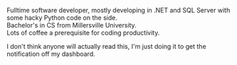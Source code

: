 Fulltime software developer, mostly developing in .NET and SQL Server with some hacky Python code on the side.  
Bachelor's in CS from Millersville University.  
Lots of coffee a prerequisite for coding productivity.

I don't think anyone will actually read this, I'm just doing it to get the notification off my dashboard.
